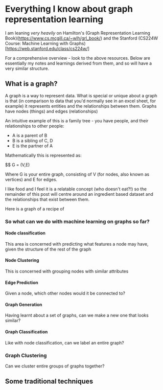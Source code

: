 # Everything I know about graph representation learning

I am leaning _very heavily_ on Hamilton's (Graph Representation Learning Book)(https://www.cs.mcgill.ca/~wlh/grl_book/) 
and the Stanford (CS224W Course: Machine Learning with Graphs)[https://web.stanford.edu/class/cs224w/]

For a comprehensive overview - look to the above resources.
Below are essentially my notes and learnings derived from them, and so will have a very similar structure.

## What is a graph?

A graph is a way to represent data. 
What is special or unique about a graph is that (in comparison to data that you'd normally see in an excel sheet, for example) it represents entities and the relationships between them. 
Graphs have nodes (things) and edges (relationships)


An intuitive example of this is a family tree - you have people, and their relationships to other people:
- A is a parent of B 
- B is a sibling of C, D
- E is the partner of A

Mathematically this is represented as:

$$ G = (V,E) 

Where G is your entire graph, consisting of V (for nodes, also known as vertices) and E for edges.

I like food and I feel it is a relatable concept (who doesn't eat?!) so the remainder of this post will centre around an ingredient based dataset and the relationships that exist between them.

Here is a graph of a recipe of

### So what can we do with machine learning on graphs so far?

#### Node classification

This area is concerned with predicting what features a node may have, given the structure of the rest of the graph

#### Node Clustering

This is concerned with grouping nodes with similar attributes

#### Edge Prediction

Given a node, which other nodes would it be connected to?

#### Graph Generation

Having learnt about a set of graphs, can we make a new one that looks similar?

#### Graph Classification

Like with node classification, can we label an entire graph?

### Graph Clustering

Can we cluster entire groups of graphs together?

## Some traditional techniques
